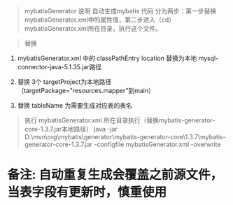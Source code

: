 > mybatisGenerator 说明 自动生成mybatis 代码
分为两步：第一步替换mybatisGenerator.xml中的属性值，第二步进入（cd）mybatisGenerator.xml所在目录，执行这个文件。

> 替换 

1. mybatisGenerator.xml 中的 classPathEntry location  替换为本地 mysql-connector-java-5.1.35.jar路径

2. 替换 3个 targetProject为本地路径（targetPackage="resources.mapper"到main）

3. 替换 tableName 为需要生成对应表的表名

>  执行
mybatisGenerator.xml 所在目录执行（替换mybatis-generator-core-1.3.7.jar本地路径） 
java -jar D:\mvn\org\mybatis\generator\mybatis-generator-core\1.3.7\mybatis-generator-core-1.3.7.jar -configfile mybatisGenerator.xml -overwrite

# 备注: 自动重复生成会覆盖之前源文件，当表字段有更新时，慎重使用 